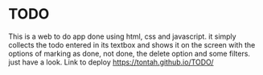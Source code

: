 # TODO
This is a web to do app done using html, css and javascript.
it simply collects the todo entered in its textbox and shows it on the screen with the options of marking as done, not done, the delete option and some filters.
just have a look.
Link to deploy
https://tontah.github.io/TODO/
